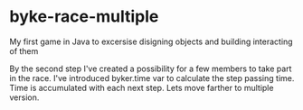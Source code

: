 # byke-race-multiple
My first game in Java to excersise disigning objects and building interacting of them

By the second step I've created a possibility for a few members to take part in the race. I've introduced byker.time var to calculate the step passing time. Time is accumulated  with each next step.
Lets move farther to multiple version.
